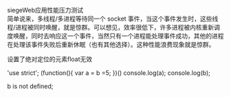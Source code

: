 siegeWeb应用性能压力测试  
简单说来，多线程/多进程等待同一个 socket 事件，当这个事件发生时，这些线程/进程被同时唤醒，就是惊群。可以想见，效率很低下，许多进程被内核重新调度唤醒，同时去响应这一个事件，当然只有一个进程能处理事件成功，其他的进程在处理该事件失败后重新休眠（也有其他选择）。这种性能浪费现象就是惊群。  


设置了绝对定位的元素float无效

'use strict';
(function(){
    var a = b =5;
})()
console.log(a);
console.log(b);

b is not defined;